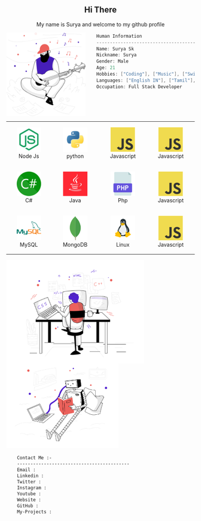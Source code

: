 <h2 align="center">Hi There</h2>
<p align="center">My name is Surya and welcome to my github profile</p>
<img align="left" src="svg/inspiration.svg" height="222px"/>


```csharp
    Human Information
    ------------------------------------------
    Name: Surya Sk
    Nickname: Surya
    Gender: Male
    Age: 21
    Hobbies: ["Coding"], ["Music"], ["Swimming"]
    Languages: ["English IN"], ["Tamil"],["Kannada"], ["Marathi"], ["Hindi"]
    Occupation: Full Stack Developer
```

<br>

<div align="center">
    <table align="left">
        <tr>
            <td align="center" width="140" height="112.43">
                <img src="icons/node.png" width="65px"/>
                <br /> Node Js
            </td>
            <td align="center" width="140" height="112.43">
                <img src="icons/python.png" width="65px"/>
                <br /> python
            </td>
            <td align="center" width="140" height="112.43">
                <img src="icons/javascript.png" width="65px"/>
                <br /> Javascript
            </td>
             <td align="center" width="140" height="112.43">
                <img src="icons/javascript.png" width="65px"/>
                <br /> Javascript
            </td>
                    </tr>

<tr>
            <td align="center" width="140" height="112.43">
                <img src="icons/csharp.png" width="65px"/>
                <br /> C#
            </td>
            <td align="center" width="140" height="112.43">
                <img src="icons/java.png" width="65px"/>
                <br /> Java
            </td>
            <td align="center" width="140" height="112.43">
                <img src="icons/php.png" width="65px"/>
                <br /> Php
            </td>
     <td align="center" width="140" height="112.43">
                <img src="icons/javascript.png" width="65px"/>
                <br /> Javascript
            </td>
        </tr>
        <tr>
            <td align="center" width="140" height="112.43">
                <img src="icons/mysql.png" width="65px"/>
                <br /> MySQL
            </td>
            <td align="center" width="140" height="112.43">
                <img src="icons/mongodb.png" width="65px"/>
                <br /> MongoDB
            </td>
            <td align="center" width="140" height="112.43">
                <img src="icons/linux.png" width="65px"/>
                <br /> Linux
            </td>
             <td align="center" width="140" height="112.43">
                <img src="icons/javascript.png" width="65px"/>
                <br /> Javascript
            </td>
        </tr>
    </table>

<img align="left" src="svg/webdevelopment.svg" height="277px"/>
    

</div>

<br>
<br>
<br>
<br>
<br>

<img src="svg/artificialintelligence.svg" height="225px"/>

```
    Contact Me :-
    ------------------------------------------
    Email :
    Linkedin :
    Twitter :
    Instagram :
    Youtube :
    Website :
    GitHub :
    My-Projects :

```
